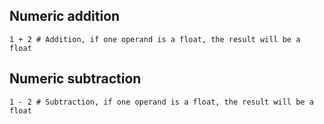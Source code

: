 
## Numeric addition

```tremor
1 + 2 # Addition, if one operand is a float, the result will be a float
```

## Numeric subtraction
```tremor
1 - 2 # Subtraction, if one operand is a float, the result will be a float
```

